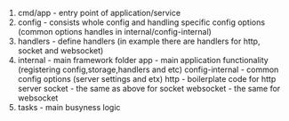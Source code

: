 1. cmd/app - entry point of application/service
2. config - consists whole config and handling specific config options (common options handles in internal/config-internal)
3. handlers -  define handlers (in example there are handlers for http, socket and websocket)
4. internal - main framework folder
    app - main application functionality (registering config,storage,handlers and etc)
    config-internal - common config options (server settings and etx)
    http - boilerplate code for http server
    socket - the same as above for socket
    websocket - the same for websocket
6. tasks - main busyness logic
